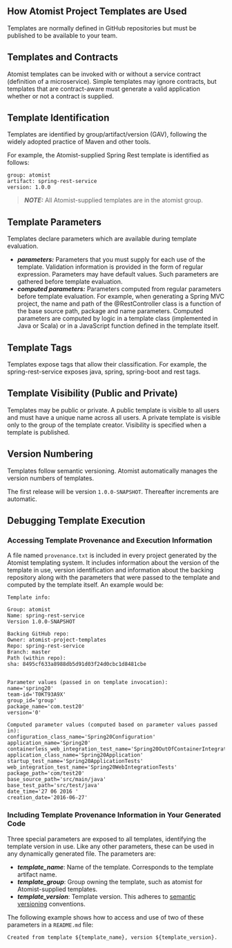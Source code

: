 ## How Atomist Project Templates are Used

Templates are normally defined in GitHub repositories but must be published to be available to your team.

## Templates and Contracts

Atomist templates can be invoked with or without a service contract (definition of a microservice). Simple templates may ignore contracts, but templates that are contract-aware must generate a valid application whether or not a contract is supplied.

## Template Identification

Templates are identified by group/artifact/version (GAV), following the widely adopted practice of Maven and other tools.

For example, the Atomist-supplied Spring Rest template is identified as follows:

```
group: atomist
artifact: spring-rest-service
version: 1.0.0
```

> ***NOTE:*** All Atomist-supplied templates are in the atomist group.

## Template Parameters

Templates declare parameters which are available during template evaluation.

* ***parameters:*** Parameters that you must supply for each use of the template. Validation information is provided in the form of regular expression. Parameters may have default values. Such parameters are gathered before template evaluation.
* ***computed parameters:*** Parameters computed from regular parameters before template evaluation. For example, when generating a Spring MVC project, the name and path of the @RestController class is a function of the base source path, package and name parameters. Computed parameters are computed by logic in a template class (implemented in Java or Scala) or in a JavaScript function defined in the template itself.

## Template Tags

Templates expose tags that allow their classification. For example, the spring-rest-service exposes java, spring, spring-boot and rest tags.

## Template Visibility (Public and Private)

Templates may be public or private. A public template is visible to all users and must have a unique name across all users. A private template is visible only to the group of the template creator. Visibility is specified when a template is published.

## Version Numbering

Templates follow semantic versioning. Atomist automatically manages the version numbers of templates. 

The first release will be version `1.0.0-SNAPSHOT`. Thereafter increments are automatic.

## Debugging Template Execution

### Accessing Template Provenance and Execution Information

A file named `provenance.txt` is included in every project generated by the Atomist templating system. It includes information about the version of the template in use, version identification and information about the backing repository along with the parameters that were passed to the template and computed by the template itself. An example would be:

```
Template info:

Group: atomist
Name: spring-rest-service
Version 1.0.0-SNAPSHOT

Backing GitHub repo:
Owner: atomist-project-templates
Repo: spring-rest-service
Branch: master
Path (within repo): 
sha: 8495cf633a8988db5d91d03f24d0cbc1d8481cbe


Parameter values (passed in on template invocation):
name='spring20'
team-id='T0KT93A9X'
group_id='group'
package_name='com.test20'
version='0'

Computed parameter values (computed based on parameter values passed in):
configuration_class_name='Spring20Configuration'
application_name='Spring20'
containerless_web_integration_test_name='Spring20OutOfContainerIntegrationTests'
application_class_name='Spring20Application'
startup_test_name='Spring20ApplicationTests'
web_integration_test_name='Spring20WebIntegrationTests'
package_path='com/test20'
base_source_path='src/main/java'
base_test_path='src/test/java'
date_time='27 06 2016 '
creation_date='2016-06-27'
```

### Including Template Provenance Information in Your Generated Code

Three special parameters are exposed to all templates, identifying the template version in use. Like any other parameters, these can be used in any dynamically generated file. The parameters are:

* ***template_name***: Name of the template. Corresponds to the template artifact name.
* ***template_group***: Group owning the template, such as atomist for Atomist-supplied templates.
* ***template_version***: Template version. This adheres to [semantic versioning](http://semver.org/) conventions.

The following example shows how to access and use of two of these parameters in a `README.md` file:

```
Created from template ${template_name}, version ${template_version}.
```
